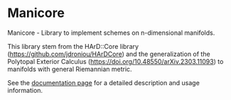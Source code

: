# Manicore

Manicore - Library to implement schemes on n-dimensional manifolds.

This library stem from the HArD::Core library (https://github.com/jdroniou/HArDCore) and the generalization of the Polytopal Exterior Calculus (https://doi.org/10.48550/arXiv.2303.11093) to manifolds with general Riemannian metric.

See the [documentation page](https://mlhanot.github.io/Manicore/) for a detailed description and usage information.
